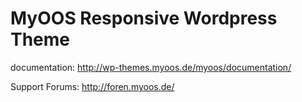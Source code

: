 MyOOS Responsive Wordpress Theme 
================================

documentation: http://wp-themes.myoos.de/myoos/documentation/

Support Forums: http://foren.myoos.de/